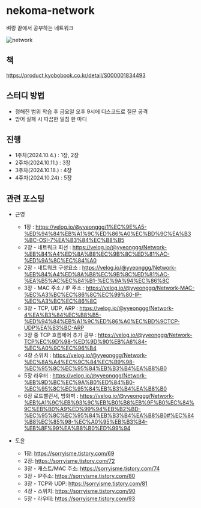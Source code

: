 # nekoma-network

벼랑 끝에서 공부하는 네트워크


![network](https://github.com/user-attachments/assets/ed56b590-9844-43a6-a191-69933ba14bc0)

## 책
https://product.kyobobook.co.kr/detail/S000001834493

## 스터디 방법
- 정해진 범위 학습 후 금요일 오후 9시에 디스코드로 질문 공격
- 방어 실패 시 따끔한 일침 한 마디

## 진행
- 1주차(2024.10.4.) : 1장, 2장
- 2주차(2024.10.11.) : 3장
- 3주차(2024.10.18.) : 4장
- 4주차(2024.10.24) : 5장

## 관련 포스팅
- 근영
  - 1장 : https://velog.io/@yyeonggg/1%EC%9E%A5-%ED%94%84%EB%A1%9C%ED%86%A0%EC%BD%9C%EA%B3%BC-OSI-7%EA%B3%84%EC%B8%B5
  - 2장 - 네트워크 회선 : https://velog.io/@yyeonggg/Network-%EB%84%A4%ED%8A%B8%EC%9B%8C%ED%81%AC-%ED%9A%8C%EC%84%A0
  - 2장 - 네트워크 구성요소 : https://velog.io/@yyeonggg/Network-%EB%84%A4%ED%8A%B8%EC%9B%8C%ED%81%AC-%EA%B5%AC%EC%84%B1-%EC%9A%94%EC%86%8C
  - 3장 - MAC 주소 / IP 주소 : https://velog.io/@yyeonggg/Network-MAC-%EC%A3%BC%EC%86%8C%EC%99%80-IP-%EC%A3%BC%EC%86%8C
  - 3장 - TCP, UDP, ARP : https://velog.io/@yyeonggg/Network-4%EA%B3%84%EC%B8%B5-%ED%94%84%EB%A1%9C%ED%86%A0%EC%BD%9CTCP-UDP%EA%B3%BC-ARP
  - 3장 중 TCP 흐름제어 추가 공부 : https://velog.io/@yyeonggg/Network-TCP%EC%9D%98-%ED%9D%90%EB%A6%84-%EC%A0%9C%EC%96%B4
  - 4장 스위치 : https://velog.io/@yyeonggg/Network-%EC%8A%A4%EC%9C%84%EC%B9%98-%EC%95%8C%EC%95%84%EB%B3%B4%EA%B8%B0
  - 5장 라우터 : https://velog.io/@yyeonggg/Network-%EB%9D%BC%EC%9A%B0%ED%84%B0-%EC%95%8C%EC%95%84%EB%B3%B4%EA%B8%B0
  - 6장 로드밸런서, 방화벽 : https://velog.io/@yyeonggg/Network-%EB%A1%9C%EB%93%9C%EB%B0%B8%EB%9F%B0%EC%84%9C%EB%B0%A9%ED%99%94%EB%B2%BD-%EC%95%8C%EC%95%84%EB%B3%B4%EA%B8%B0#%EC%84%B8%EC%85%98-%EC%A0%95%EB%B3%B4-%EB%8F%99%EA%B8%B0%ED%99%94

- 도윤
  - 1장: https://sorryisme.tistory.com/69
  - 2장: https://sorryisme.tistory.com/72
  - 3장 - 캐스트/MAC 주소: https://sorryisme.tistory.com/74
  - 3장 - IP주소: https://sorryisme.tistory.com/80
  - 3장 - TCP와 UDP: https://sorryisme.tistory.com/81
  - 4장 - 스위치: https://sorryisme.tistory.com/90
  - 5장 - 라우터: https://sorryisme.tistory.com/93
